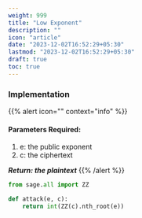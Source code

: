 ```yaml
---
weight: 999
title: "Low Exponent"
description: ""
icon: "article"
date: "2023-12-02T16:52:29+05:30"
lastmod: "2023-12-02T16:52:29+05:30"
draft: true
toc: true
---
```


### Implementation
{{% alert icon="" context="info" %}}
#### Parameters Required:
1. e: the public exponent
2. c: the ciphertext

***Return: the plaintext***
{{% /alert %}}

```python
from sage.all import ZZ

def attack(e, c):
    return int(ZZ(c).nth_root(e))
```